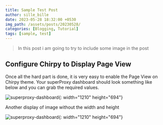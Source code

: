 ```yaml
---
title: Sample Test Post
author: sille_bille
date: 2023-05-28 18:32:00 +0530
img_path: /assets/posts/20230528/
categories: [Blogging, Tutorial]  
tags: [sample, test]
---
```


> In this post i am going to try to include some image in the post

## Configure Chirpy to Display Page View

Once all the hard part is done, it is very easy to enable the Page View on Chirpy theme. Your superProxy dashboard should look something like below and you can grab the required values.

![superproxy-dashboard](test.png){: width="1210" height="694"}

Another display of image without the width and height

![superproxy-dashboard](test.png){: width="1210" height="694"}

